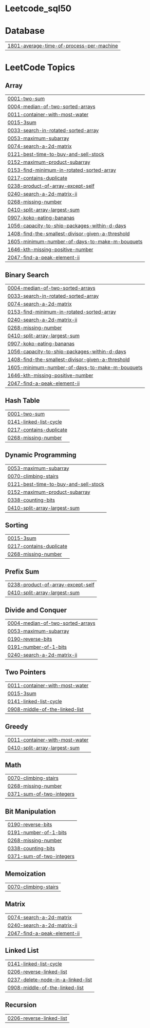 # Leetcode_sql50


# Database
|  |
| ------- |
| [1801-average-time-of-process-per-machine](https://github.com/chavijain2303/Leetcode_sql50/tree/master/1801-average-time-of-process-per-machine) |
<!---LeetCode Topics Start-->
# LeetCode Topics
## Array
|  |
| ------- |
| [0001-two-sum](https://github.com/chavijain2303/Leetcode_sql50/tree/master/0001-two-sum) |
| [0004-median-of-two-sorted-arrays](https://github.com/chavijain2303/Leetcode_sql50/tree/master/0004-median-of-two-sorted-arrays) |
| [0011-container-with-most-water](https://github.com/chavijain2303/Leetcode_sql50/tree/master/0011-container-with-most-water) |
| [0015-3sum](https://github.com/chavijain2303/Leetcode_sql50/tree/master/0015-3sum) |
| [0033-search-in-rotated-sorted-array](https://github.com/chavijain2303/Leetcode_sql50/tree/master/0033-search-in-rotated-sorted-array) |
| [0053-maximum-subarray](https://github.com/chavijain2303/Leetcode_sql50/tree/master/0053-maximum-subarray) |
| [0074-search-a-2d-matrix](https://github.com/chavijain2303/Leetcode_sql50/tree/master/0074-search-a-2d-matrix) |
| [0121-best-time-to-buy-and-sell-stock](https://github.com/chavijain2303/Leetcode_sql50/tree/master/0121-best-time-to-buy-and-sell-stock) |
| [0152-maximum-product-subarray](https://github.com/chavijain2303/Leetcode_sql50/tree/master/0152-maximum-product-subarray) |
| [0153-find-minimum-in-rotated-sorted-array](https://github.com/chavijain2303/Leetcode_sql50/tree/master/0153-find-minimum-in-rotated-sorted-array) |
| [0217-contains-duplicate](https://github.com/chavijain2303/Leetcode_sql50/tree/master/0217-contains-duplicate) |
| [0238-product-of-array-except-self](https://github.com/chavijain2303/Leetcode_sql50/tree/master/0238-product-of-array-except-self) |
| [0240-search-a-2d-matrix-ii](https://github.com/chavijain2303/Leetcode_sql50/tree/master/0240-search-a-2d-matrix-ii) |
| [0268-missing-number](https://github.com/chavijain2303/Leetcode_sql50/tree/master/0268-missing-number) |
| [0410-split-array-largest-sum](https://github.com/chavijain2303/Leetcode_sql50/tree/master/0410-split-array-largest-sum) |
| [0907-koko-eating-bananas](https://github.com/chavijain2303/Leetcode_sql50/tree/master/0907-koko-eating-bananas) |
| [1056-capacity-to-ship-packages-within-d-days](https://github.com/chavijain2303/Leetcode_sql50/tree/master/1056-capacity-to-ship-packages-within-d-days) |
| [1408-find-the-smallest-divisor-given-a-threshold](https://github.com/chavijain2303/Leetcode_sql50/tree/master/1408-find-the-smallest-divisor-given-a-threshold) |
| [1605-minimum-number-of-days-to-make-m-bouquets](https://github.com/chavijain2303/Leetcode_sql50/tree/master/1605-minimum-number-of-days-to-make-m-bouquets) |
| [1646-kth-missing-positive-number](https://github.com/chavijain2303/Leetcode_sql50/tree/master/1646-kth-missing-positive-number) |
| [2047-find-a-peak-element-ii](https://github.com/chavijain2303/Leetcode_sql50/tree/master/2047-find-a-peak-element-ii) |
## Binary Search
|  |
| ------- |
| [0004-median-of-two-sorted-arrays](https://github.com/chavijain2303/Leetcode_sql50/tree/master/0004-median-of-two-sorted-arrays) |
| [0033-search-in-rotated-sorted-array](https://github.com/chavijain2303/Leetcode_sql50/tree/master/0033-search-in-rotated-sorted-array) |
| [0074-search-a-2d-matrix](https://github.com/chavijain2303/Leetcode_sql50/tree/master/0074-search-a-2d-matrix) |
| [0153-find-minimum-in-rotated-sorted-array](https://github.com/chavijain2303/Leetcode_sql50/tree/master/0153-find-minimum-in-rotated-sorted-array) |
| [0240-search-a-2d-matrix-ii](https://github.com/chavijain2303/Leetcode_sql50/tree/master/0240-search-a-2d-matrix-ii) |
| [0268-missing-number](https://github.com/chavijain2303/Leetcode_sql50/tree/master/0268-missing-number) |
| [0410-split-array-largest-sum](https://github.com/chavijain2303/Leetcode_sql50/tree/master/0410-split-array-largest-sum) |
| [0907-koko-eating-bananas](https://github.com/chavijain2303/Leetcode_sql50/tree/master/0907-koko-eating-bananas) |
| [1056-capacity-to-ship-packages-within-d-days](https://github.com/chavijain2303/Leetcode_sql50/tree/master/1056-capacity-to-ship-packages-within-d-days) |
| [1408-find-the-smallest-divisor-given-a-threshold](https://github.com/chavijain2303/Leetcode_sql50/tree/master/1408-find-the-smallest-divisor-given-a-threshold) |
| [1605-minimum-number-of-days-to-make-m-bouquets](https://github.com/chavijain2303/Leetcode_sql50/tree/master/1605-minimum-number-of-days-to-make-m-bouquets) |
| [1646-kth-missing-positive-number](https://github.com/chavijain2303/Leetcode_sql50/tree/master/1646-kth-missing-positive-number) |
| [2047-find-a-peak-element-ii](https://github.com/chavijain2303/Leetcode_sql50/tree/master/2047-find-a-peak-element-ii) |
## Hash Table
|  |
| ------- |
| [0001-two-sum](https://github.com/chavijain2303/Leetcode_sql50/tree/master/0001-two-sum) |
| [0141-linked-list-cycle](https://github.com/chavijain2303/Leetcode_sql50/tree/master/0141-linked-list-cycle) |
| [0217-contains-duplicate](https://github.com/chavijain2303/Leetcode_sql50/tree/master/0217-contains-duplicate) |
| [0268-missing-number](https://github.com/chavijain2303/Leetcode_sql50/tree/master/0268-missing-number) |
## Dynamic Programming
|  |
| ------- |
| [0053-maximum-subarray](https://github.com/chavijain2303/Leetcode_sql50/tree/master/0053-maximum-subarray) |
| [0070-climbing-stairs](https://github.com/chavijain2303/Leetcode_sql50/tree/master/0070-climbing-stairs) |
| [0121-best-time-to-buy-and-sell-stock](https://github.com/chavijain2303/Leetcode_sql50/tree/master/0121-best-time-to-buy-and-sell-stock) |
| [0152-maximum-product-subarray](https://github.com/chavijain2303/Leetcode_sql50/tree/master/0152-maximum-product-subarray) |
| [0338-counting-bits](https://github.com/chavijain2303/Leetcode_sql50/tree/master/0338-counting-bits) |
| [0410-split-array-largest-sum](https://github.com/chavijain2303/Leetcode_sql50/tree/master/0410-split-array-largest-sum) |
## Sorting
|  |
| ------- |
| [0015-3sum](https://github.com/chavijain2303/Leetcode_sql50/tree/master/0015-3sum) |
| [0217-contains-duplicate](https://github.com/chavijain2303/Leetcode_sql50/tree/master/0217-contains-duplicate) |
| [0268-missing-number](https://github.com/chavijain2303/Leetcode_sql50/tree/master/0268-missing-number) |
## Prefix Sum
|  |
| ------- |
| [0238-product-of-array-except-self](https://github.com/chavijain2303/Leetcode_sql50/tree/master/0238-product-of-array-except-self) |
| [0410-split-array-largest-sum](https://github.com/chavijain2303/Leetcode_sql50/tree/master/0410-split-array-largest-sum) |
## Divide and Conquer
|  |
| ------- |
| [0004-median-of-two-sorted-arrays](https://github.com/chavijain2303/Leetcode_sql50/tree/master/0004-median-of-two-sorted-arrays) |
| [0053-maximum-subarray](https://github.com/chavijain2303/Leetcode_sql50/tree/master/0053-maximum-subarray) |
| [0190-reverse-bits](https://github.com/chavijain2303/Leetcode_sql50/tree/master/0190-reverse-bits) |
| [0191-number-of-1-bits](https://github.com/chavijain2303/Leetcode_sql50/tree/master/0191-number-of-1-bits) |
| [0240-search-a-2d-matrix-ii](https://github.com/chavijain2303/Leetcode_sql50/tree/master/0240-search-a-2d-matrix-ii) |
## Two Pointers
|  |
| ------- |
| [0011-container-with-most-water](https://github.com/chavijain2303/Leetcode_sql50/tree/master/0011-container-with-most-water) |
| [0015-3sum](https://github.com/chavijain2303/Leetcode_sql50/tree/master/0015-3sum) |
| [0141-linked-list-cycle](https://github.com/chavijain2303/Leetcode_sql50/tree/master/0141-linked-list-cycle) |
| [0908-middle-of-the-linked-list](https://github.com/chavijain2303/Leetcode_sql50/tree/master/0908-middle-of-the-linked-list) |
## Greedy
|  |
| ------- |
| [0011-container-with-most-water](https://github.com/chavijain2303/Leetcode_sql50/tree/master/0011-container-with-most-water) |
| [0410-split-array-largest-sum](https://github.com/chavijain2303/Leetcode_sql50/tree/master/0410-split-array-largest-sum) |
## Math
|  |
| ------- |
| [0070-climbing-stairs](https://github.com/chavijain2303/Leetcode_sql50/tree/master/0070-climbing-stairs) |
| [0268-missing-number](https://github.com/chavijain2303/Leetcode_sql50/tree/master/0268-missing-number) |
| [0371-sum-of-two-integers](https://github.com/chavijain2303/Leetcode_sql50/tree/master/0371-sum-of-two-integers) |
## Bit Manipulation
|  |
| ------- |
| [0190-reverse-bits](https://github.com/chavijain2303/Leetcode_sql50/tree/master/0190-reverse-bits) |
| [0191-number-of-1-bits](https://github.com/chavijain2303/Leetcode_sql50/tree/master/0191-number-of-1-bits) |
| [0268-missing-number](https://github.com/chavijain2303/Leetcode_sql50/tree/master/0268-missing-number) |
| [0338-counting-bits](https://github.com/chavijain2303/Leetcode_sql50/tree/master/0338-counting-bits) |
| [0371-sum-of-two-integers](https://github.com/chavijain2303/Leetcode_sql50/tree/master/0371-sum-of-two-integers) |
## Memoization
|  |
| ------- |
| [0070-climbing-stairs](https://github.com/chavijain2303/Leetcode_sql50/tree/master/0070-climbing-stairs) |
## Matrix
|  |
| ------- |
| [0074-search-a-2d-matrix](https://github.com/chavijain2303/Leetcode_sql50/tree/master/0074-search-a-2d-matrix) |
| [0240-search-a-2d-matrix-ii](https://github.com/chavijain2303/Leetcode_sql50/tree/master/0240-search-a-2d-matrix-ii) |
| [2047-find-a-peak-element-ii](https://github.com/chavijain2303/Leetcode_sql50/tree/master/2047-find-a-peak-element-ii) |
## Linked List
|  |
| ------- |
| [0141-linked-list-cycle](https://github.com/chavijain2303/Leetcode_sql50/tree/master/0141-linked-list-cycle) |
| [0206-reverse-linked-list](https://github.com/chavijain2303/Leetcode_sql50/tree/master/0206-reverse-linked-list) |
| [0237-delete-node-in-a-linked-list](https://github.com/chavijain2303/Leetcode_sql50/tree/master/0237-delete-node-in-a-linked-list) |
| [0908-middle-of-the-linked-list](https://github.com/chavijain2303/Leetcode_sql50/tree/master/0908-middle-of-the-linked-list) |
## Recursion
|  |
| ------- |
| [0206-reverse-linked-list](https://github.com/chavijain2303/Leetcode_sql50/tree/master/0206-reverse-linked-list) |
<!---LeetCode Topics End-->